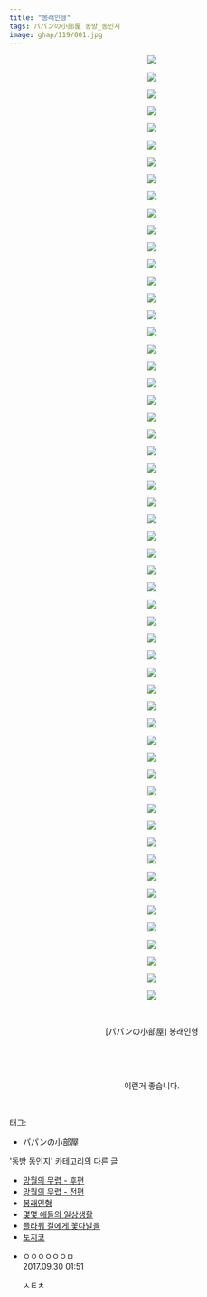 ```yaml
---
title: "봉래인형"
tags: パパンの小部屋 동방_동인지
image: ghap/119/001.jpg
---
```

<div class="article">
<p style="text-align: center; clear: none; float: none;"><img src="{{ site.nasurl }}/ghap/119/001.jpg"/></p>
<p style="text-align: center; clear: none; float: none;"><img src="{{ site.nasurl }}/ghap/119/002.jpg"/></p>
<p style="text-align: center; clear: none; float: none;"><img src="{{ site.nasurl }}/ghap/119/003.jpg"/></p>
<p style="text-align: center; clear: none; float: none;"><img src="{{ site.nasurl }}/ghap/119/004.jpg"/></p>
<p style="text-align: center; clear: none; float: none;"><img src="{{ site.nasurl }}/ghap/119/005.jpg"/></p>
<p style="text-align: center; clear: none; float: none;"><img src="{{ site.nasurl }}/ghap/119/006.jpg"/></p>
<p style="text-align: center; clear: none; float: none;"><img src="{{ site.nasurl }}/ghap/119/007.jpg"/></p>
<p style="text-align: center; clear: none; float: none;"><img src="{{ site.nasurl }}/ghap/119/008.jpg"/></p>
<p style="text-align: center; clear: none; float: none;"><img src="{{ site.nasurl }}/ghap/119/009.jpg"/></p>
<p style="text-align: center; clear: none; float: none;"><img src="{{ site.nasurl }}/ghap/119/010.jpg"/></p>
<p style="text-align: center; clear: none; float: none;"><img src="{{ site.nasurl }}/ghap/119/011.jpg"/></p>
<p style="text-align: center; clear: none; float: none;"><img src="{{ site.nasurl }}/ghap/119/012.jpg"/></p>
<p style="text-align: center; clear: none; float: none;"><img src="{{ site.nasurl }}/ghap/119/013.jpg"/></p>
<p style="text-align: center; clear: none; float: none;"><img src="{{ site.nasurl }}/ghap/119/014.jpg"/></p>
<p style="text-align: center; clear: none; float: none;"><img src="{{ site.nasurl }}/ghap/119/015.jpg"/></p>
<p style="text-align: center; clear: none; float: none;"><img src="{{ site.nasurl }}/ghap/119/016.jpg"/></p>
<p style="text-align: center; clear: none; float: none;"><img src="{{ site.nasurl }}/ghap/119/017.jpg"/></p>
<p style="text-align: center; clear: none; float: none;"><img src="{{ site.nasurl }}/ghap/119/018.jpg"/></p>
<p style="text-align: center; clear: none; float: none;"><img src="{{ site.nasurl }}/ghap/119/019.jpg"/></p>
<p style="text-align: center; clear: none; float: none;"><img src="{{ site.nasurl }}/ghap/119/020.jpg"/></p>
<p style="text-align: center; clear: none; float: none;"><img src="{{ site.nasurl }}/ghap/119/021.jpg"/></p>
<p style="text-align: center; clear: none; float: none;"><img src="{{ site.nasurl }}/ghap/119/022.jpg"/></p>
<p style="text-align: center; clear: none; float: none;"><img src="{{ site.nasurl }}/ghap/119/023.jpg"/></p>
<p style="text-align: center; clear: none; float: none;"><img src="{{ site.nasurl }}/ghap/119/024.jpg"/></p>
<p style="text-align: center; clear: none; float: none;"><img src="{{ site.nasurl }}/ghap/119/025.jpg"/></p>
<p style="text-align: center; clear: none; float: none;"><img src="{{ site.nasurl }}/ghap/119/026.jpg"/></p>
<p style="text-align: center; clear: none; float: none;"><img src="{{ site.nasurl }}/ghap/119/027.jpg"/></p>
<p style="text-align: center; clear: none; float: none;"><img src="{{ site.nasurl }}/ghap/119/028.jpg"/></p>
<p style="text-align: center; clear: none; float: none;"><img src="{{ site.nasurl }}/ghap/119/029.jpg"/></p>
<p style="text-align: center; clear: none; float: none;"><img src="{{ site.nasurl }}/ghap/119/030.jpg"/></p>
<p style="text-align: center; clear: none; float: none;"><img src="{{ site.nasurl }}/ghap/119/031.jpg"/></p>
<p style="text-align: center; clear: none; float: none;"><img src="{{ site.nasurl }}/ghap/119/032.jpg"/></p>
<p style="text-align: center; clear: none; float: none;"><img src="{{ site.nasurl }}/ghap/119/033.jpg"/></p>
<p style="text-align: center; clear: none; float: none;"><img src="{{ site.nasurl }}/ghap/119/034.jpg"/></p>
<p style="text-align: center; clear: none; float: none;"><img src="{{ site.nasurl }}/ghap/119/035.jpg"/></p>
<p style="text-align: center; clear: none; float: none;"><img src="{{ site.nasurl }}/ghap/119/036.jpg"/></p>
<p style="text-align: center; clear: none; float: none;"><img src="{{ site.nasurl }}/ghap/119/037.jpg"/></p>
<p style="text-align: center; clear: none; float: none;"><img src="{{ site.nasurl }}/ghap/119/038.jpg"/></p>
<p style="text-align: center; clear: none; float: none;"><img src="{{ site.nasurl }}/ghap/119/039.jpg"/></p>
<p style="text-align: center; clear: none; float: none;"><img src="{{ site.nasurl }}/ghap/119/040.jpg"/></p>
<p style="text-align: center; clear: none; float: none;"><img src="{{ site.nasurl }}/ghap/119/041.jpg"/></p>
<p style="text-align: center; clear: none; float: none;"><img src="{{ site.nasurl }}/ghap/119/042.jpg"/></p>
<p style="text-align: center; clear: none; float: none;"><img src="{{ site.nasurl }}/ghap/119/043.jpg"/></p>
<p style="text-align: center; clear: none; float: none;"><img src="{{ site.nasurl }}/ghap/119/044.jpg"/></p>
<p style="text-align: center; clear: none; float: none;"><img src="{{ site.nasurl }}/ghap/119/045.jpg"/></p>
<p style="text-align: center; clear: none; float: none;"><img src="{{ site.nasurl }}/ghap/119/046.jpg"/></p>
<p style="text-align: center; clear: none; float: none;"><img src="{{ site.nasurl }}/ghap/119/047.jpg"/></p>
<p style="text-align: center; clear: none; float: none;"><img src="{{ site.nasurl }}/ghap/119/048.jpg"/></p>
<p style="text-align: center; clear: none; float: none;"><img src="{{ site.nasurl }}/ghap/119/049.jpg"/></p>
<p style="text-align: center; clear: none; float: none;"><img src="{{ site.nasurl }}/ghap/119/050.jpg"/></p>
<p style="text-align: center; clear: none; float: none;"><img src="{{ site.nasurl }}/ghap/119/051.jpg"/></p>
<p style="text-align: center; clear: none; float: none;"><img src="{{ site.nasurl }}/ghap/119/052.jpg"/></p>
<p style="text-align: center; clear: none; float: none;"><img src="{{ site.nasurl }}/ghap/119/053.jpg"/></p>
<p style="text-align: center; clear: none; float: none;"><img src="{{ site.nasurl }}/ghap/119/054.jpg"/></p>
<p style="text-align: center; clear: none; float: none;"><img src="{{ site.nasurl }}/ghap/119/055.jpg"/></p>
<p style="text-align: center; clear: none; float: none;"><img src="{{ site.nasurl }}/ghap/119/056.jpg"/></p>
<p style="text-align: center; clear: none; float: none;"><br/></p>
<p style="text-align: center; clear: none; float: none;">[パパンの小部屋] 봉래인형</p>
<p style="text-align: center; clear: none; float: none;"><br/></p>
<p style="text-align: center; clear: none; float: none;"><br/></p>
<p style="text-align: center; clear: none; float: none;">이런거 좋습니다.</p>
<p><br/></p>
</div><div class="tagTrail">
<p>태그: </p>
<ul>
<li>パパンの小部屋</li>
</ul>
</div><div class="another">
<p>'동방 동인지' 카테고리의 다른 글</p>
<ul>
<li><a href="/2016-06-18-ghap_122">망월의 무렵 - 후편</a></li>
<li><a href="/2016-06-18-ghap_120">망월의 무렵 - 전편</a></li>
<li><a href="/2016-06-18-ghap_119">봉래인형</a></li>
<li><a href="/2016-06-18-ghap_118">몇몇 애들의 일상생활</a></li>
<li><a href="/2016-06-18-ghap_117">플라워 걸에게 꽃다발을</a></li>
<li><a href="/2016-06-18-ghap_116">토지코</a></li>
</ul>
</div><div class="cb_module cb_fluid">
<div class="cb_wrt cb_profile">
<div class="comment">
<ul>
<li class="cb_thumb_off" id="comment15093350">
<div class="cb_comment_area">
<div class="cb_info_area">
<div class="cb_section">
<span class="cb_nick_name">ㅇㅇㅇㅇㅇㅇㅁ</span>
</div>
<div class="cb_section">
<span class="cb_date">2017.09.30 01:51 </span>
</div>
</div>
<div class="cb_dsc_comment">
<p class="cb_dsc">
											ㅅㅌㅊ
										</p>
</div>
</div></li>
</ul>
</div>
</div><!-- commentList close -->
</div>